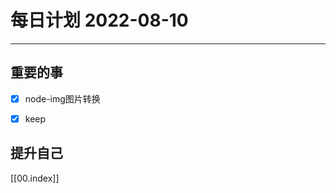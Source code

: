 #  每日计划 2022-08-10
---
## 重要的事
- [x]  node-img图片转换
- [x]  keep




## 提升自己

  



[[00.index]]








